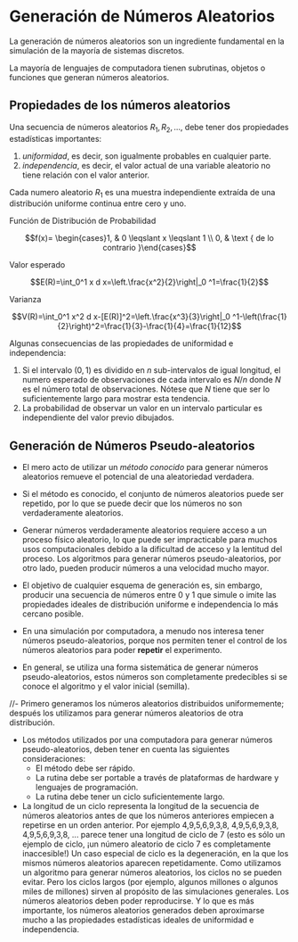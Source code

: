 # Generación de Números Aleatorios

La generación de números aleatorios son un ingrediente fundamental en la simulación de la mayoría de sistemas discretos.

La mayoría de lenguajes de computadora tienen subrutinas, objetos o funciones que generan números aleatorios.

## Propiedades de los números aleatorios

Una secuencia de números aleatorios $R_{1},R_{2},...$, debe tener dos propiedades estadísticas importantes: 

1. *uniformidad*, es decir, son igualmente probables en cualquier parte. 
2. *independencia*, es decir, el valor actual de una variable aleatorio no tiene relación con el valor anterior.

Cada numero aleatorio $R_{1}$ es una muestra independiente extraída de una distribución uniforme continua entre cero y uno.

Función de Distribución de Probabilidad

$$f(x)= \begin{cases}1, & 0 \leqslant x \leqslant 1 \\ 0, & \text { de lo contrario }\end{cases}$$

Valor esperado

$$E(R)=\int_0^1 x d x=\left.\frac{x^2}{2}\right|_0 ^1=\frac{1}{2}$$

Varianza

$$V(R)=\int_0^1 x^2 d x-[E(R)]^2=\left.\frac{x^3}{3}\right|_0 ^1-\left(\frac{1}{2}\right)^2=\frac{1}{3}-\frac{1}{4}=\frac{1}{12}$$

Algunas consecuencias de las propiedades de uniformidad e independencia:
1. Si el intervalo $(0,1)$ es dividido en $n$ sub-intervalos de igual longitud, el numero esperado de observaciones de cada intervalo es $N/n$ donde $N$ es el número total de observaciones. Nótese que $N$ tiene que ser lo suficientemente largo para mostrar esta tendencia.
2. La probabilidad de observar un valor en un intervalo particular es independiente del valor previo dibujados.

## Generación de Números Pseudo-aleatorios

- El mero acto de utilizar un *método conocido* para generar números aleatorios remueve el potencial de una aleatoriedad verdadera.

- Si el método es conocido, el conjunto de números aleatorios puede ser repetido, por lo que se puede decir que los números no son verdaderamente aleatorios.

- Generar números verdaderamente aleatorios requiere acceso a un proceso físico aleatorio, lo que puede ser impracticable para muchos usos computacionales debido a la dificultad de acceso y la lentitud del proceso. Los algoritmos para generar números pseudo-aleatorios, por otro lado, pueden producir números a una velocidad mucho mayor.

- El objetivo de cualquier esquema de generación es, sin embargo, producir una secuencia de números entre 0 y 1 que simule o imite las propiedades ideales de distribución uniforme e independencia lo más cercano posible.

- En una simulación por computadora, a menudo nos interesa tener números pseudo-aleatorios, porque nos permiten tener el control de los números aleatorios para poder **repetir** el experimento.

- En general, se utiliza una forma sistemática de generar números pseudo-aleatorios, estos números son completamente predecibles si se conoce el algoritmo y el valor inicial (semilla).

//- Primero generamos los números aleatorios distribuidos uniformemente; después los utilizamos para generar números aleatorios de otra distribución.

- Los métodos utilizados por una computadora para generar números pseudo-aleatorios, deben tener en cuenta las siguientes consideraciones:
    -  El método debe ser rápido.
    - La rutina debe ser portable a través de plataformas de hardware y lenguajes de programación.
    - La rutina debe tener un ciclo suficientemente largo.
- La longitud de un ciclo representa la longitud de la secuencia de números aleatorios antes de que los números anteriores empiecen a repetirse en un orden anterior. Por ejemplo
4,9,5,6,9,3,8, 4,9,5,6,9,3,8, 4,9,5,6,9,3,8, ...
parece tener una longitud de ciclo de 7 (esto es sólo un ejemplo de ciclo, ¡un número aleatorio de ciclo 7 es completamente inaccesible!)
Un caso especial de ciclo es la degeneración, en la que los mismos números aleatorios aparecen repetidamente.
Como utilizamos un algoritmo para generar números aleatorios, los ciclos no se pueden evitar. Pero los ciclos largos (por ejemplo, algunos millones o algunos miles de millones) sirven al propósito de las simulaciones generales.
Los números aleatorios deben poder reproducirse.
Y lo que es más importante, los números aleatorios generados deben aproximarse mucho a las propiedades estadísticas ideales de uniformidad e independencia.